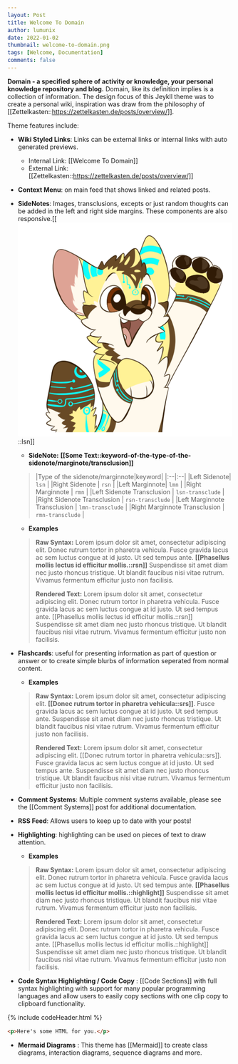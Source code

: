 ```yaml
---
layout: Post
title: Welcome To Domain
author: lumunix
date: 2022-01-02
thumbnail: welcome-to-domain.png
tags: [Welcome, Documentation]
comments: false
---
```


**Domain - a specified sphere of activity or knowledge, your personal knowledge repository and blog.**
Domain, like its definition implies is a collection of information. The design focus of this Jeykll theme was to create a personal wiki, inspiration was draw from the philosophy of [[Zettelkasten::https://zettelkasten.de/posts/overview/]].

Theme features include:
- **Wiki Styled Links**: Links can be external links or internal links with auto generated previews.  
    - Internal Link: [[Welcome To Domain]]
    - External Link: [[Zettelkasten::https://zettelkasten.de/posts/overview/]]

- **Context Menu**: on main feed that shows linked and related posts.

- **SideNotes**: Images, transclusions, excepts or just random thoughts can be added in the left and right side margins. These components are also responsive.[[<br><img src="/assets/img/hi.png">::lsn]]


    - **SideNote:** **[​[**Some Text**::keyword-of-the-type-of-the-sidenote/marginote/transclusion]]**

    > |Type of the sidenote/marginnote|keyword|
      |:--|:--|
      |Left Sidenote| `lsn` |
      |Right Sidenote | `rsn` |
      |Left Marginnote| `lmn` |
      |Right Marginnote | `rmn` |
      |Left Sidenote Transclusion | `lsn-transclude` |
      |Right Sidenote Transclusion | `rsn-transclude` |
      |Left Marginnote Transclusion | `lmn-transclude` |
      |Right Marginnote Transclusion | `rmn-transclude` |


     - **Examples**

    > **Raw Syntax:** Lorem ipsum dolor sit amet, consectetur adipiscing elit. Donec rutrum tortor in pharetra vehicula. Fusce gravida lacus ac sem luctus congue at id justo. Ut sed tempus ante. **[​[**Phasellus mollis lectus id efficitur mollis.**::rsn]]** Suspendisse sit amet diam nec justo rhoncus tristique. Ut blandit faucibus nisi vitae rutrum. Vivamus fermentum efficitur justo non facilisis.
    >
    > **Rendered Text:** Lorem ipsum dolor sit amet, consectetur adipiscing elit. Donec rutrum tortor in pharetra vehicula. Fusce gravida lacus ac sem luctus congue at id justo. Ut sed tempus ante. [[Phasellus mollis lectus id efficitur mollis.::rsn]] Suspendisse sit amet diam nec justo rhoncus tristique. Ut blandit faucibus nisi vitae rutrum. Vivamus fermentum efficitur justo non facilisis.
    >

- **Flashcards**: useful for presenting information as part of question or answer or to create simple blurbs of information seperated from normal content.


     - **Examples**

  > **Raw Syntax:** Lorem ipsum dolor sit amet, consectetur adipiscing elit. **[​[**Donec rutrum tortor in pharetra vehicula**::srs]]**. Fusce gravida lacus ac sem luctus congue at id justo. Ut sed tempus ante. Suspendisse sit amet diam nec justo rhoncus tristique. Ut blandit faucibus nisi vitae rutrum. Vivamus fermentum efficitur justo non facilisis.
  >
  > **Rendered Text:** Lorem ipsum dolor sit amet, consectetur adipiscing elit. [[Donec rutrum tortor in pharetra vehicula::srs]]. Fusce gravida lacus ac sem luctus congue at id justo. Ut sed tempus ante. Suspendisse sit amet diam nec justo rhoncus tristique. Ut blandit faucibus nisi vitae rutrum. Vivamus fermentum efficitur justo non facilisis.

- **Comment Systems**: Multiple comment systems available, please see the [[Comment Systems]] post for additional documentation.

- **RSS Feed**: Allows users to keep up to date with your posts!

- **Highlighting**: highlighting can be used on pieces of text to draw attention.

  - **Examples**

  > **Raw Syntax:** Lorem ipsum dolor sit amet, consectetur adipiscing elit. Donec rutrum tortor in pharetra vehicula. Fusce gravida lacus ac sem luctus congue at id justo. Ut sed tempus ante. **[​[**Phasellus mollis lectus id efficitur mollis.**::highlight]]** Suspendisse sit amet diam nec justo rhoncus tristique. Ut blandit faucibus nisi vitae rutrum. Vivamus fermentum efficitur justo non facilisis.
  >
  > **Rendered Text:** Lorem ipsum dolor sit amet, consectetur adipiscing elit. Donec rutrum tortor in pharetra vehicula. Fusce gravida lacus ac sem luctus congue at id justo. Ut sed tempus ante. [[Phasellus mollis lectus id efficitur mollis.::highlight]] Suspendisse sit amet diam nec justo rhoncus tristique. Ut blandit faucibus nisi vitae rutrum. Vivamus fermentum efficitur justo non facilisis.

- **Code Syntax Highlighting / Code Copy** : [[Code Sections]] with full syntax highlighting with support for many popular programming languages and allow users to easily copy sections with one clip copy to clipboard functionality.

{% include codeHeader.html %}
```html
<p>Here's some HTML for you.</p>
```

- **Mermaid Diagrams** : This theme has [[Mermaid]] to create class diagrams, interaction diagrams, sequence diagrams and more.
